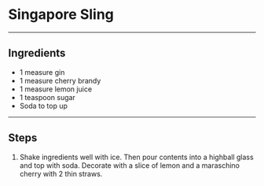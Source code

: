 # Singapore Sling

---

## Ingredients

* 1 measure gin
* 1 measure cherry brandy
* 1 measure lemon juice
* 1 teaspoon sugar
* Soda to top up

---

## Steps

1.  Shake ingredients well with ice. Then pour contents into a highball glass and top with soda. Decorate with a slice of lemon and a maraschino cherry with 2 thin straws.